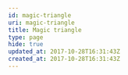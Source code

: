 ```yaml
---
id: magic-triangle
uri: magic-triangle
title: Magic triangle
type: page
hide: true
updated_at: 2017-10-28T16:31:43Z
created_at: 2017-10-28T16:31:43Z
---
```


